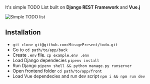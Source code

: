 It's simple TODO List built on **Django REST Framework** and **Vue.j**

![Simple TODO list](https://github.com/MiragePresent/todo/blob/dev/TODO.png?raw=true)

## Installation

* `git clone git@github.com:MiragePresent/todo.git`
* Go to `cd path/to/app/back`
* Create `.env` file. `cp example.env .env`
* Load Django dependecies `pipenv install`
* Run Django `pipenv shell && python manage.py runserver`
* Open frontend folder `cd path/to/app/front`
* Load Vue dependecies and run dev script `npm i && npm run dev`
